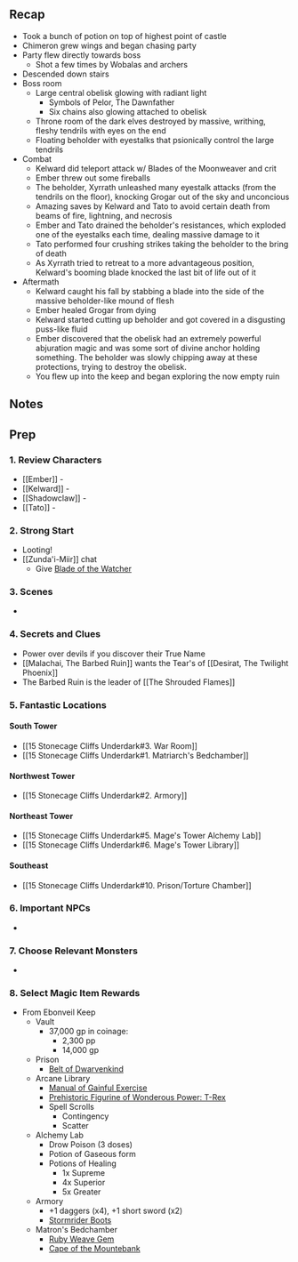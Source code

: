 
## Recap


* Took a bunch of potion on top of highest point of castle
* Chimeron grew wings and began chasing party
* Party flew directly towards boss
	* Shot a few times by Wobalas and archers
* Descended down stairs
* Boss room
	* Large central obelisk glowing with radiant light
		* Symbols of Pelor, The Dawnfather
		* Six chains also glowing attached to obelisk
	* Throne room of the dark elves destroyed by massive, writhing, fleshy tendrils with eyes on the end
	* Floating beholder with eyestalks that psionically control the large tendrils
* Combat
	* Kelward did teleport attack w/ Blades of the Moonweaver and crit
	* Ember threw out some fireballs
	* The beholder, Xyrrath unleashed many eyestalk attacks (from the tendrils on the floor), knocking Grogar out of the sky and unconcious
	* Amazing saves by Kelward and Tato to avoid certain death from beams of fire, lightning, and necrosis
	* Ember and Tato drained the beholder's resistances, which exploded one of the eyestalks each time, dealing massive damage to it
	* Tato performed four crushing strikes taking the beholder to the bring of death
	* As Xyrrath tried to retreat to a more advantageous position, Kelward's booming blade knocked the last bit of life out of it
* Aftermath
	* Kelward caught his fall by stabbing a blade into the side of the massive beholder-like mound of flesh
	* Ember healed Grogar from dying
	* Kelward started cutting up beholder and got covered in a disgusting puss-like fluid
	* Ember discovered that the obelisk had an extremely powerful abjuration magic and was some sort of divine anchor holding something. The beholder was slowly chipping away at these protections, trying to destroy the obelisk.
	* You flew up into the keep and began exploring the now empty ruin

## Notes
## Prep
### 1. Review Characters

* [[Ember]] - 
* [[Kelward]] -
* [[Shadowclaw]] - 
* [[Tato]] - 

### 2. Strong Start

* Looting!
* [[Zunda'i-Miir]] chat
	* Give [Blade of the Watcher](https://www.dndbeyond.com/magic-items/8569090-blade-of-the-watcher)

### 3. Scenes

* 

### 4. Secrets and Clues

* Power over devils if you discover their True Name
* [[Malachai, The Barbed Ruin]] wants the Tear's of [[Desirat, The Twilight Phoenix]]
* The Barbed Ruin is the leader of [[The Shrouded Flames]]

### 5. Fantastic Locations

#### South Tower
* [[15 Stonecage Cliffs Underdark#3. War Room]]
* [[15 Stonecage Cliffs Underdark#1. Matriarch's Bedchamber]]

#### Northwest Tower

* [[15 Stonecage Cliffs Underdark#2. Armory]]

#### Northeast Tower
* [[15 Stonecage Cliffs Underdark#5. Mage's Tower Alchemy Lab]]
* [[15 Stonecage Cliffs Underdark#6. Mage's Tower Library]]

#### Southeast
* [[15 Stonecage Cliffs Underdark#10. Prison/Torture Chamber]]

### 6. Important NPCs

* 

### 7. Choose Relevant Monsters

* 

### 8. Select Magic Item Rewards

* From Ebonveil Keep
	* Vault
		* 37,000 gp in coinage:
			- 2,300 pp
			- 14,000 gp
	* Prison
		* [Belt of Dwarvenkind](https://www.dndbeyond.com/magic-items/4584-belt-of-dwarvenkind)
	* Arcane Library
		* [Manual of Gainful Exercise](https://www.dndbeyond.com/magic-items/4675-manual-of-gainful-exercise)
		- [Prehistoric Figurine of Wonderous Power: T-Rex](https://www.dndbeyond.com/magic-items/7102432-prehistoric-figurine-of-wondrous-power-jasper)
		- Spell Scrolls
			- Contingency
			- Scatter
	- Alchemy Lab
		- Drow Poison (3 doses)
		- Potion of Gaseous form
		- Potions of Healing
			- 1x Supreme
			- 4x Superior
			- 5x Greater
	- Armory
		- +1 daggers (x4), +1 short sword (x2)
		- [Stormrider Boots](https://www.dndbeyond.com/magic-items/7171012-stormrider-boots)
	- Matron's Bedchamber
		- [Ruby Weave Gem](https://www.dndbeyond.com/magic-items/4047223-ruby-weave-gem)
		- [Cape of the Mountebank](https://www.dndbeyond.com/magic-items/4599-cape-of-the-mountebank)
